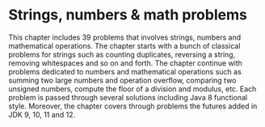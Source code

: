 # Strings, numbers & math problems
This chapter includes 39 problems that involves strings, numbers and mathematical operations. The chapter starts with a bunch of classical problems for strings such as counting duplicates, reversing a string, removing whitespaces and so on and forth. The chapter continue with problems dedicated to numbers and mathematical operations such as summing two large numbers and operation overflow, comparing two unsigned numbers, compute the floor of a division and modulus, etc. Each problem is passed through several solutions including Java 8 functional style. Moreover, the chapter covers through problems the futures added in JDK 9, 10, 11 and 12.
